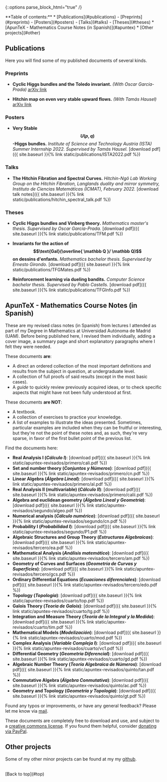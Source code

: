 <a name="top"></a>

{::options parse_block_html="true" /}

<div class="toc">
**Table of contents:**
* [Publications](#publications)
  - [Preprints](#preprints)
  - [Posters](#posters)
  - [Talks](#talks)
  - [Theses](#theses)
* [ApunTeX - Mathematics Course Notes (in Spanish)](#apuntex)
* [Other projects](#other)
</div>

<a name="publications"></a>
## Publications

Here you will find some of my published documents of several kinds.

### Preprints 

- **Cyclic Higgs bundles and the Toledo invariant.** _(With Oscar García-Prada)_ [arXiv link](http://arxiv.org/abs/2403.00415)

- **Hitchin map on even very stable upward flows.** _(With Tamás Hausel)_ [arXiv link](https://arxiv.org/abs/2303.01404)

### Posters

- **Very Stable $$U(p,q)$$-Higgs bundles.** _Institute of Science and Technology Austria (ISTA) Summer Internship 2022. Supervised by Tamás Hausel._ [download pdf]({{ site.baseurl }}{% link static/publications/ISTA2022.pdf %}) 

### Talks

- **The Hitchin Fibration and Spectral Curves.** _Hitchin-Ngô Lab Working Group on the Hitchin Fibration, Langlands duality and mirror symmetry, Instituto de Ciencias Matemáticas (ICMAT), February 2022._ [download talk notes]({{ site.baseurl }}{% link static/publications/hitchin_spectral_talk.pdf %}) 

### Theses

- **Cyclic Higgs bundles and Vinberg theory.** _Mathematics master's thesis. Supervised by Oscar García-Prada._ [download pdf]({{ site.baseurl }}{% link static/publications/TFM.pdf %})

- **Invariants for the action of $$\text{Gal}(\overline{ \mathbb Q }/ \mathbb Q)$$ on dessins d'enfants.** _Mathematics bachelor thesis. Supervised by Ernesto Girondo._ [download pdf]({{ site.baseurl }}{% link static/publications/TFGMates.pdf %}) 

- **Reinforcement learning via dueling bandits.** _Computer Science bachelor thesis. Supervised by Pablo Castells._ [download pdf]({{ site.baseurl }}{% link static/publications/TFGInfo.pdf %})


<a name="apuntex"></a>
## ApunTeX - Mathematics Course Notes (in Spanish)

These are my revised class notes (in Spanish) from lectures I attended as part of my Degree in Mathematics at Universidad Autónoma de Madrid (UAM). Before being published here, I revised them individually, adding a cover image, a summary page and short explanatory paragraphs where I felt they were needed.

These documents **are**:

- A direct an ordered collection of the most important definitions and results from the subject in question, at undergraduate level.
- A collection of full proofs of said results (except in the most basic cases).
- A _guide_ to quickly review previously acquired ideas, or to check specific aspects that might have not been fully understood at first.

These documents **are NOT**:

- A textbook.
- A collection of exercises to practice your knowledge.
- A list of examples to illustrate the ideas presented. Sometimes, particular examples are included when they can be fruitful or interesting, but they're not the point of these notes and, as such, they're very sparse, in favor of the first bullet point of the previous list.

Find the documents here:

- **Real Analysis I (_Cálculo I_)**: [download pdf]({{ site.baseurl }}{% link static/apuntex-revisados/primero/cali.pdf %})
- **Set and number theory (_Conjuntos y Números_)**: [download pdf]({{ site.baseurl }}{% link static/apuntex-revisados/primero/cn.pdf %})
- **Linear Algebra (_Álgebra Lineal_)**: [download pdf]({{ site.baseurl }}{% link static/apuntex-revisados/primero/al.pdf %})
- **Real Analysis II (multivariable) (_Cálculo II_)**: [download pdf]({{ site.baseurl }}{% link static/apuntex-revisados/primero/calii.pdf %})
- **Algebra and euclidean geometry (_Álgebra Lineal y Geometría_)**: [download pdf]({{ site.baseurl }}{% link static/apuntex-revisados/segundo/algeo.pdf %})
- **Numerical analysis (_Cálculo numérico_)**: [download pdf]({{ site.baseurl }}{% link static/apuntex-revisados/segundo/cn.pdf %})
- **Probability I (_Probabilidad I_)**: [download pdf]({{ site.baseurl }}{% link static/apuntex-revisados/segundo/P1.pdf %})
- **Algebraic Structures and Group Theory (_Estructuras Algebraicas_)**: [download pdf]({{ site.baseurl }}{% link static/apuntex-revisados/tercero/ea.pdf %})
- **Mathematical Analysis (_Análisis matemático_)**: [download pdf]({{ site.baseurl }}{% link static/apuntex-revisados/tercero/am.pdf %})
- **Geometry of Curves and Surfaces (_Geometría de Curvas y Superficies_)**: [download pdf]({{ site.baseurl }}{% link static/apuntex-revisados/tercero/gcs.pdf %})
- **Ordinary Differential Equations (_Ecuaciones diferenciales_)**: [download pdf]({{ site.baseurl }}{% link static/apuntex-revisados/tercero/edo.pdf %})
- **Topology (_Topología_)**: [download pdf]({{ site.baseurl }}{% link static/apuntex-revisados/cuarto/top.pdf %})
- **Galois Theory (_Teoría de Galois_)**: [download pdf]({{ site.baseurl }}{% link static/apuntex-revisados/cuarto/tg.pdf %})
- **Integration and Measure Theory (_Teoría de la Integral y la Medida_)**: [download pdf]({{ site.baseurl }}{% link static/apuntex-revisados/cuarto/tim.pdf %})
- **Mathematical Models (_Modelización_)**: [download pdf]({{ site.baseurl }}{% link static/apuntex-revisados/cuarto/mod.pdf %})
- **Complex Analysis (_Variable Compleja I_)**: [download pdf]({{ site.baseurl }}{% link static/apuntex-revisados/cuarto/vc1.pdf %})
- **Differential Geometry (_Geometría Diferencial_)**: [download pdf]({{ site.baseurl }}{% link static/apuntex-revisados/cuarto/gd.pdf %})
- **Algebraic Number Theory (_Teoría Algebraica de Números_)**: [download pdf]({{ site.baseurl }}{% link static/apuntex-revisados/quinto/tan.pdf %})
- **Commutative Algebra (_Álgebra Conmutativa_)**: [download pdf]({{ site.baseurl }}{% link static/apuntex-revisados/quinto/ac.pdf %})
- **Geometry and Topology (_Geometría y Topología_)**: [download pdf]({{ site.baseurl }}{% link static/apuntex-revisados/quinto/gt.pdf %})

Found any typos or improvements, or have any general feedback? Please let me know via [mail](mailto:mgonzalez.contacto@gmail.com).

These documents are completely free to download and use, and subject to a [creative commons license](https://creativecommons.org/licenses/by-nc-nd/4.0/). If you found them helpful, consider [donating via PayPal](https://www.paypal.com/paypalme/MiguelGonzalezG).

<a name="other"></a>
## Other projects

Some of my other minor projects can be found at my my [github](https://github.com/MiguelGonzalez2).

<br/>
[Back to top](#top)